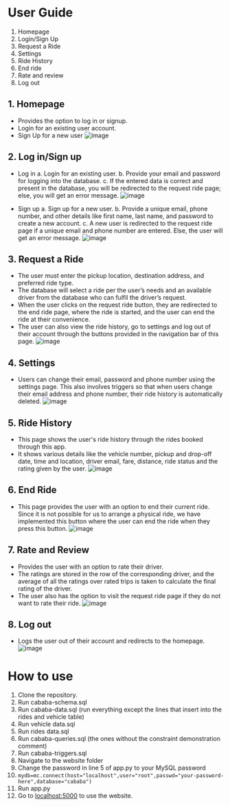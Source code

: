 # User Guide

1. Homepage
2. Login/Sign Up
3. Request a Ride
4. Settings
5. Ride History
6. End ride
7. Rate and review
8. Log out

## 1. Homepage

- Provides the option to log in or signup.
- Login for an existing user account.
- Sign Up for a new user
![image](https://user-images.githubusercontent.com/78123938/235296779-569e77a4-c7d9-4e66-baef-9ea4d4e1c475.png)

## 2. Log in/Sign up
 - Log in
    a. Login for an existing user. 
    b. Provide your email and password for logging into the database. 
    c. If the entered data is correct and present in the database, you will be redirected to the request ride page; else, you will get an error message.
![image](https://user-images.githubusercontent.com/78123938/235296787-8a1852b6-61fe-4786-9150-5bdf63e8c595.png)

- Sign up
    a. Sign up for a new user.
    b. Provide a unique email, phone number, and other details like first name, last name, and password to create a new account.
    c. A new user is redirected to the request ride page if a unique email and phone number are entered. Else, the user will get an error message.
![image](https://user-images.githubusercontent.com/78123938/235296791-a64f2aec-f936-41f1-8bd8-c9ab2b8b2cf3.png)


## 3. Request a Ride
- The user must enter the pickup location, destination address, and preferred ride type.
- The database will select a ride per the user’s needs and an available driver from the database who can fulfil the driver’s request.
- When the user clicks on the request ride button, they are redirected to the end ride page, where the ride is started, and the user can end the ride at their convenience.
- The user can also view the ride history, go to settings and log out of their account through the buttons provided in the navigation bar of this page.
![image](https://user-images.githubusercontent.com/78123938/235296853-c63080a8-421d-4026-ad7c-202f6cdd77e7.png)

## 4. Settings
- Users can change their email, password and phone number using the settings page. This also involves triggers so that when users change their email address and phone number, their ride history is automatically deleted.
![image](https://user-images.githubusercontent.com/78123938/235296867-57c955a2-26cf-4344-872b-d9c7835327c4.png)

## 5. Ride History
- This page shows the user's ride history through the rides booked through this app.
- It shows various details like the vehicle number, pickup and drop-off date, time and location, driver email, fare, distance, ride status and the rating given by the user.
![image](https://user-images.githubusercontent.com/78123938/235296908-83b3da06-4f41-499f-8f83-ce17a577a792.png)

## 6. End Ride
- This page provides the user with an option to end their current ride. Since it is not possible for us to arrange a physical ride, we have implemented this button where the user can end the ride when they press this button.
![image](https://user-images.githubusercontent.com/78123938/235296881-ae5d3d25-ffcd-4b4c-9d37-bab6d0480b53.png)

## 7. Rate and Review
- Provides the user with an option to rate their driver.
- The ratings are stored in the row of the corresponding driver, and the average of all the ratings over rated trips is taken to calculate the final rating of the driver.
- The user also has the option to visit the request ride page if they do not want to rate their ride.
![image](https://user-images.githubusercontent.com/78123938/235296895-0a5b72dc-7135-46d0-ac62-d4e44f6e7ad5.png)

## 8. Log out
- Logs the user out of their account and redirects to the homepage.
![image](https://user-images.githubusercontent.com/78123938/235296922-01bb8765-0af8-4d06-b424-fec3d6fc4157.png)

# How to use

1. Clone the repository.
2. Run cababa-schema.sql
3. Run cababa-data.sql (run everything except the lines that insert into the rides and vehicle table)
4. Run vehicle data.sql
5. Run rides data.sql
6. Run cababa-queries.sql (the ones without the constraint demonstration comment)
7. Run cababa-triggers.sql
8. Navigate to the website folder
9. Change the password in line 5 of app.py to your MySQL password
10. `mydb=mc.connect(host="localhost",user="root",passwd="your-password-here",database="cababa")`
11. Run app.py
12. Go to [localhost:5000](localhost:5000) to use the website.
